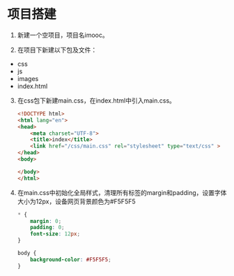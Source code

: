 # 项目搭建
1. 新建一个空项目，项目名imooc。

2. 在项目下新建以下包及文件：
  - css
  - js
  - images
  - index.html

3. 在css包下新建main.css，在index.html中引入main.css。

   ```html
   <!DOCTYPE html>
   <html lang="en">
   <head>
       <meta charset="UTF-8">
       <title>index</title>
       <link href="/css/main.css" rel="stylesheet" type="text/css" >
   </head>
   <body>
   
   </body>
   </html>
   ```

4. 在main.css中初始化全局样式，清理所有标签的margin和padding，设置字体大小为12px，设备网页背景颜色为#F5F5F5

   ```css
   * {
       margin: 0;
       padding: 0;
       font-size: 12px;
   }
   
   body {
       background-color: #F5F5F5;
   }
   ```
